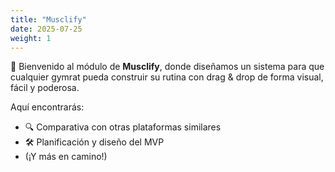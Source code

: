 ```yaml
---
title: "Musclify"
date: 2025-07-25
weight: 1
---
```


🚀 Bienvenido al módulo de **Musclify**, donde diseñamos un sistema para que cualquier gymrat pueda construir su rutina con drag & drop de forma visual, fácil y poderosa.

Aquí encontrarás:

- 🔍 Comparativa con otras plataformas similares
- 🛠️ Planificación y diseño del MVP
- (¡Y más en camino!)
